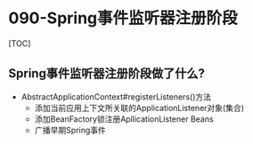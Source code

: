 # 090-Spring事件监听器注册阶段

[TOC]

## Spring事件监听器注册阶段做了什么?

- AbstractApplicationContext#registerListeners()方法
  - 添加当前应用上下文所关联的ApplicationListener对象(集合)
  - 添加BeanFactory锁注册ApllicationListener Beans
  - 广播早期Spring事件

